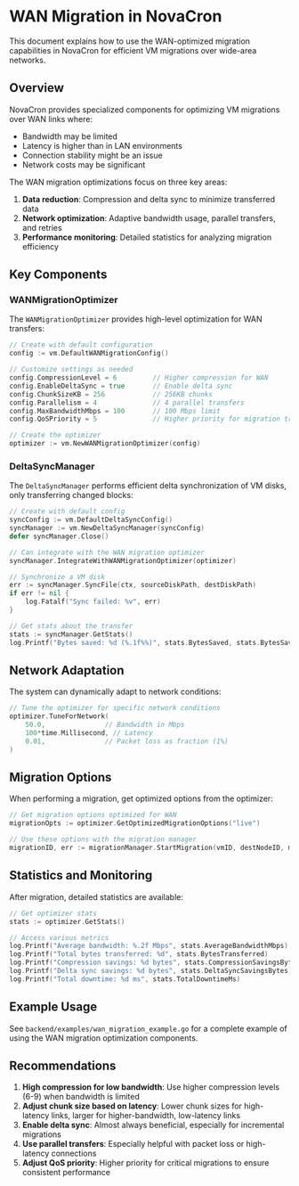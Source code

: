 # WAN Migration in NovaCron

This document explains how to use the WAN-optimized migration capabilities in NovaCron for efficient VM migrations over wide-area networks.

## Overview

NovaCron provides specialized components for optimizing VM migrations over WAN links where:
- Bandwidth may be limited
- Latency is higher than in LAN environments
- Connection stability might be an issue
- Network costs may be significant

The WAN migration optimizations focus on three key areas:
1. **Data reduction**: Compression and delta sync to minimize transferred data
2. **Network optimization**: Adaptive bandwidth usage, parallel transfers, and retries
3. **Performance monitoring**: Detailed statistics for analyzing migration efficiency

## Key Components

### WANMigrationOptimizer

The `WANMigrationOptimizer` provides high-level optimization for WAN transfers:

```go
// Create with default configuration
config := vm.DefaultWANMigrationConfig()

// Customize settings as needed
config.CompressionLevel = 6         // Higher compression for WAN
config.EnableDeltaSync = true       // Enable delta sync
config.ChunkSizeKB = 256            // 256KB chunks
config.Parallelism = 4              // 4 parallel transfers
config.MaxBandwidthMbps = 100       // 100 Mbps limit
config.QoSPriority = 5              // Higher priority for migration traffic

// Create the optimizer
optimizer := vm.NewWANMigrationOptimizer(config)
```

### DeltaSyncManager

The `DeltaSyncManager` performs efficient delta synchronization of VM disks, only transferring changed blocks:

```go
// Create with default config
syncConfig := vm.DefaultDeltaSyncConfig()
syncManager := vm.NewDeltaSyncManager(syncConfig)
defer syncManager.Close()

// Can integrate with the WAN migration optimizer
syncManager.IntegrateWithWANMigrationOptimizer(optimizer)

// Synchronize a VM disk
err := syncManager.SyncFile(ctx, sourceDiskPath, destDiskPath)
if err != nil {
    log.Fatalf("Sync failed: %v", err)
}

// Get stats about the transfer
stats := syncManager.GetStats()
log.Printf("Bytes saved: %d (%.1f%%)", stats.BytesSaved, stats.BytesSavedPercent)
```

## Network Adaptation

The system can dynamically adapt to network conditions:

```go
// Tune the optimizer for specific network conditions
optimizer.TuneForNetwork(
    50.0,               // Bandwidth in Mbps
    100*time.Millisecond, // Latency
    0.01,               // Packet loss as fraction (1%)
)
```

## Migration Options

When performing a migration, get optimized options from the optimizer:

```go
// Get migration options optimized for WAN
migrationOpts := optimizer.GetOptimizedMigrationOptions("live")

// Use these options with the migration manager
migrationID, err := migrationManager.StartMigration(vmID, destNodeID, migrationOpts)
```

## Statistics and Monitoring

After migration, detailed statistics are available:

```go
// Get optimizer stats
stats := optimizer.GetStats()

// Access various metrics
log.Printf("Average bandwidth: %.2f Mbps", stats.AverageBandwidthMbps)
log.Printf("Total bytes transferred: %d", stats.BytesTransferred)
log.Printf("Compression savings: %d bytes", stats.CompressionSavingsBytes)
log.Printf("Delta sync savings: %d bytes", stats.DeltaSyncSavingsBytes)
log.Printf("Total downtime: %d ms", stats.TotalDowntimeMs)
```

## Example Usage

See `backend/examples/wan_migration_example.go` for a complete example of using the WAN migration optimization components.

## Recommendations

1. **High compression for low bandwidth**: Use higher compression levels (6-9) when bandwidth is limited
2. **Adjust chunk size based on latency**: Lower chunk sizes for high-latency links, larger for higher-bandwidth, low-latency links
3. **Enable delta sync**: Almost always beneficial, especially for incremental migrations
4. **Use parallel transfers**: Especially helpful with packet loss or high-latency connections
5. **Adjust QoS priority**: Higher priority for critical migrations to ensure consistent performance
